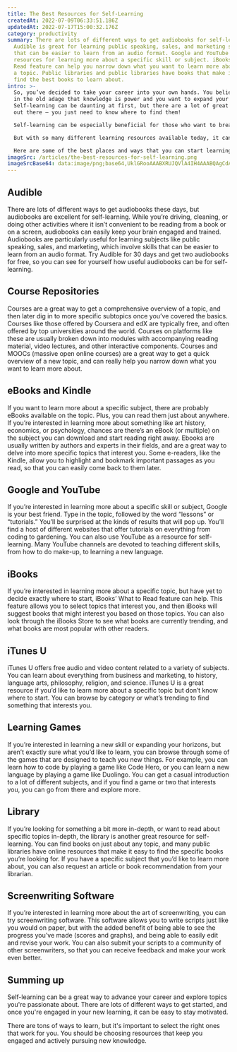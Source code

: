 ```yaml
---
title: The Best Resources for Self-Learning
createdAt: 2022-07-09T06:33:51.186Z
updatedAt: 2022-07-17T15:00:32.176Z
category: productivity
summary: There are lots of different ways to get audiobooks for self-learning.
  Audible is great for learning public speaking, sales, and marketing skills
  that can be easier to learn from an audio format. Google and YouTube are great
  resources for learning more about a specific skill or subject. iBooks’ What to
  Read feature can help you narrow down what you want to learn more about about
  a topic. Public libraries and public libraries have books that make it easy to
  find the best books to learn about.
intro: >-
  So, you’ve decided to take your career into your own hands. You believe
  in the old adage that knowledge is power and you want to expand your horizons.
  Self-learning can be daunting at first, but there are a lot of great resources
  out there – you just need to know where to find them!

  Self-learning can be especially beneficial for those who want to break into a new field or advance their current career by diving deeper into something they’re passionate about.

  But with so many different learning resources available today, it can feel overwhelming when trying to decide how and where you should begin this self-guided journey. 

  Here are some of the best places and ways that you can start learning more about anything from coding to art history…
imageSrc: /articles/the-best-resources-for-self-learning.png
imageSrcBase64: data:image/png;base64,UklGRooAAABXRUJQVlA4IH4AAABQAgCdASoKAAoAAUAmJbACdAYsjvtp04iBNrAA/vb62mIeN9gW6IEoEA646BF/6xCbds1BKKG0Sir/jJP3cqmpBhen6za1O+f6MdHon/1LR+tyg1Fm7Dq3UuaiVejZ1KUiv/M+Ttof58xt/+pGm0Ul/2n/z9t0IVofCT6YAAA=
---
```


## Audible

There are lots of different ways to get audiobooks these days, but audiobooks are excellent for self-learning.
While you’re driving, cleaning, or doing other activities where it isn’t convenient to be reading from a book or on a screen, audiobooks can easily keep your brain engaged and trained.
Audiobooks are particularly useful for learning subjects like public speaking, sales, and marketing, which involve skills that can be easier to learn from an audio format.
Try Audible for 30 days and get two audiobooks for free, so you can see for yourself how useful audiobooks can be for self-learning.

## Course Repositories

Courses are a great way to get a comprehensive overview of a topic, and then later dig in to more specific subtopics once you’ve covered the basics.
Courses like those offered by Coursera and edX are typically free, and often offered by top universities around the world.
Courses on platforms like these are usually broken down into modules with accompanying reading material, video lectures, and other interactive components.
Courses and MOOCs (massive open online courses) are a great way to get a quick overview of a new topic, and can really help you narrow down what you want to learn more about.

## eBooks and Kindle

If you want to learn more about a specific subject, there are probably eBooks available on the topic. Plus, you can read them just about anywhere.
If you’re interested in learning more about something like art history, economics, or psychology, chances are there’s an eBook (or multiple) on the subject you can download and start reading right away.
Ebooks are usually written by authors and experts in their fields, and are a great way to delve into more specific topics that interest you.
Some e-readers, like the Kindle, allow you to highlight and bookmark important passages as you read, so that you can easily come back to them later.

## Google and YouTube

If you’re interested in learning more about a specific skill or subject, Google is your best friend. Type in the topic, followed by the word “lessons” or “tutorials.” You’ll be surprised at the kinds of results that will pop up.
You’ll find a host of different websites that offer tutorials on everything from coding to gardening.
You can also use YouTube as a resource for self-learning. Many YouTube channels are devoted to teaching different skills, from how to do make-up, to learning a new language.

## iBooks

If you’re interested in learning more about a specific topic, but have yet to decide exactly where to start, iBooks’ What to Read feature can help.
This feature allows you to select topics that interest you, and then iBooks will suggest books that might interest you based on those topics.
You can also look through the iBooks Store to see what books are currently trending, and what books are most popular with other readers.

## iTunes U

iTunes U offers free audio and video content related to a variety of subjects.
You can learn about everything from business and marketing, to history, language arts, philosophy, religion, and science.
iTunes U is a great resource if you’d like to learn more about a specific topic but don’t know where to start. You can browse by category or what’s trending to find something that interests you.

## Learning Games

If you’re interested in learning a new skill or expanding your horizons, but aren’t exactly sure what you’d like to learn, you can browse through some of the games that are designed to teach you new things.
For example, you can learn how to code by playing a game like Code Hero, or you can learn a new language by playing a game like Duolingo.
You can get a casual introduction to a lot of different subjects, and if you find a game or two that interests you, you can go from there and explore more.

## Library

If you’re looking for something a bit more in-depth, or want to read about specific topics in-depth, the library is another great resource for self-learning.
You can find books on just about any topic, and many public libraries have online resources that make it easy to find the specific books you’re looking for.
If you have a specific subject that you’d like to learn more about, you can also request an article or book recommendation from your librarian.

## Screenwriting Software

If you’re interested in learning more about the art of screenwriting, you can try screenwriting software.
This software allows you to write scripts just like you would on paper, but with the added benefit of being able to see the progress you’ve made (scores and graphs), and being able to easily edit and revise your work.
You can also submit your scripts to a community of other screenwriters, so that you can receive feedback and make your work even better.

## Summing up

Self-learning can be a great way to advance your career and explore topics you're passionate about.
There are lots of different ways to get started, and once you're engaged in your new learning, it can be easy to stay motivated.

There are tons of ways to learn, but it's important to select the right ones that work for you. You should be choosing resources that keep you engaged and actively pursuing new knowledge.

